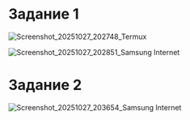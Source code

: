 # Задание 1

![Screenshot_20251027_202748_Termux](https://github.com/user-attachments/assets/1b521d6f-89dc-44ed-bbc7-b151f758191f)

![Screenshot_20251027_202851_Samsung Internet](https://github.com/user-attachments/assets/90c1d731-000f-49af-a6a8-712473ec9079)

# Задание 2


![Screenshot_20251027_203654_Samsung Internet](https://github.com/user-attachments/assets/d9419f3e-a643-4122-afdd-dd6445a21c0b)
